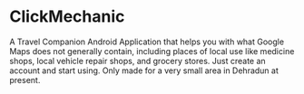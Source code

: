 # ClickMechanic
A Travel Companion Android Application that helps you with what Google Maps does not generally contain, including places of local use like medicine shops, local vehicle repair shops, and grocery stores.
Just create an account and start using. 
Only made for a very small area in Dehradun at present.
